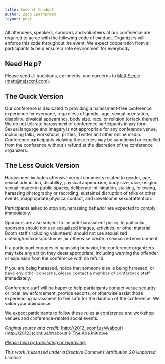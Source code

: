 ```yaml
---
title: Code of Conduct
author: Zach Leatherman
layout: post
---
```


All attendees, speakers, sponsors and volunteers at our conference are required to agree with the following code of conduct. Organizers will enforce this code throughout the event. We expect cooperation from all participants to help ensure a safe environment for everybody.

## Need Help?

Please send all questions, comments, and concerns to [Matt Steele (matt@nejsconf.com)](mailto:matt@nejsconf.com).

## The Quick Version

Our conference is dedicated to providing a harassment-free conference experience for everyone, regardless of gender, age, sexual orientation, disability, physical appearance, body size, race, or religion (or lack thereof). We do not tolerate harassment of conference participants in any form. Sexual language and imagery is not appropriate for any conference venue, including talks, workshops, parties, Twitter and other online media. Conference participants violating these rules may be sanctioned or expelled from the conference without a refund at the discretion of the conference
organizers.

## The Less Quick Version

Harassment includes offensive verbal comments related to gender, age, sexual
orientation, disability, physical appearance, body size, race, religion,
sexual images in public spaces, deliberate intimidation, stalking, following,
harassing photography or recording, sustained disruption of talks or other
events, inappropriate physical contact, and unwelcome sexual attention.

Participants asked to stop any harassing behavior are expected to comply immediately.

Sponsors are also subject to the anti-harassment policy. In particular,
sponsors should not use sexualized images, activities, or other material.
Booth staff (including volunteers) should not use sexualized
clothing/uniforms/costumes, or otherwise create a sexualized environment.

If a participant engages in harassing behavior, the conference organizers may
take any action they deem appropriate, including warning the offender or
expulsion from the conference with no refund.

If you are being harassed, notice that someone else is being harassed, or have
any other concerns, please contact a member of conference staff immediately.

Conference staff will be happy to help participants contact venue
security or local law enforcement, provide escorts, or otherwise assist those
experiencing harassment to feel safe for the duration of the conference. We
value your attendance.

We expect participants to follow these rules at conference and workshop venues
and conference-related social events.

*Original source and credit:* [http://2012.jsconf.us/#/about](http://2012.jsconf.us/#/about) &amp; [The Ada Initiative](http://geekfeminism.wikia.com/wiki/Conference_anti-harassment/Policy)

[*Please help by translating or improving.*](http://github.com/leftlogic/confcodeofconduct.com)

*This work is licensed under a Creative Commons Attribution 3.0 Unported License*